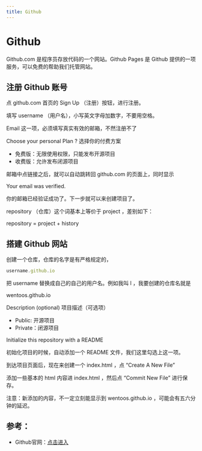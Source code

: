 ```yaml
---
title: Github
---
```

<!-- toc -->
# Github

Github.com 是程序员存放代码的一个网站。Github Pages 是 Github 提供的一项服务，可以免费的帮助我们托管网站。

## 注册 Github 账号

点 github.com 首页的 Sign Up （注册）按钮，进行注册。

填写 username （用户名），小写英文字母加数字，不要用空格。

Email 这一项，必须填写真实有效的邮箱，不然注册不了

Choose your personal Plan ? 选择你的付费方案

 - 免费版：无限使用权限，只能发布开源项目
 - 收费版：允许发布闭源项目

邮箱中点链接之后，就可以自动跳转回 github.com 的页面上，同时显示

Your email was verified.

你的邮箱已经验证成功了。下一步就可以来创建项目了。

repository （仓库）这个词基本上等价于 project ，差别如下：

repository = project + history

## 搭建 Github 网站

创建一个仓库，仓库的名字是有严格规定的，
```js
username.github.io
```
把 username 替换成自己的自己的用户名。例如我叫 l ，我要创建的仓库名就是

wentoos.github.io

Description (optional) 项目描述（可选项）

 - Public: 开源项目
 - Private：闭源项目

Initialize this repository with a README

初始化项目的时候，自动添加一个 README 文件，我们这里勾选上这一项。

到达项目页面后，现在来创建一个 index.html ，点 “Create A New File”

添加一些基本的 html 内容进 index.html ，然后点 “Commit New File” 进行保存。

注意：新添加的内容，不一定立刻能显示到 wentoos.github.io ，可能会有五六分钟的延迟。

## 参考：

 - Github官网：[点击进入](https://github.com/)
